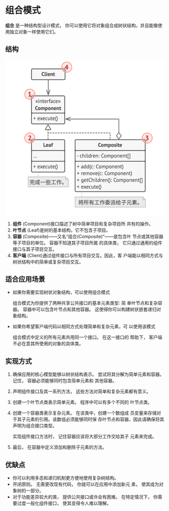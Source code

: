 # 组合模式

**组合** 是一种结构型设计模式， 你可以使用它将对象组合成树状结构，并且能像使用独立对象一样使用它们。

## 结构

![类图](./class-design.png)

1. **组件** (Component)接口描述了树中简单项目和复杂项目所 共有的操作。
2. **叶节点** (Leaf)是树的基本结构，它不包含子项目。
3. **容器** (Composite)——又名“组合(Composite)”——是包含叶 节点或其他容器等子项目的单位。 容器不知道其子项目所属 的具体类， 它只通过通用的组件接口与其子项目交互。
4. **客户端** (Client)通过组件接口与所有项目交互。因此，客 户端能以相同方式与树状结构中的简单或复杂项目交互。

## 适合应用场景

- 如果你需要实现树状对象结构，可以使用组合模式

  组合模式为你提供了两种共享公共接口的基本元素类型: 简 单叶节点和复杂容器。 容器中可以包含叶节点和其他容器。 这使得你可以构建树状嵌套递归对象结构。

- 如果你希望客户端代码以相同方式处理简单和复杂元素，可
  以使用该模式

  组合模式中定义的所有元素共用同一个接口。 在这一接口的 帮助下， 客户端不必在意其所使用的对象的具体类。

## 实现方式

1. 确保应用的核心模型能够以树状结构表示。 尝试将其分解为简单元素和容器。 记住， 容器必须能够同时包含简单元素和 其他容器。
2. 声明组件接口及其一系列方法， 这些方法对简单和复杂元素都有意义。
3. 创建一个叶节点类表示简单元素。 程序中可以有多个不同的 叶节点类。
4. 创建一个容器类表示复杂元素。 在该类中，创建一个数组成 员变量来存储对于其子元素的引用。该数组必须能够同时保 存叶节点和容器，因此请确保将其声明为组合接口类型。

   实现组件接口方法时， 记住容器应该将大部分工作交给其子 元素来完成。

5. 最后， 在容器中定义添加和删除子元素的方法。

## 优缺点

- 你可以利用多态和递归机制更方便地使用复杂树结构。
- 开闭原则。 无需更改现有代码， 你就可以在应用中添加新元 素， 使其成为对象树的一部分。
- 对于功能差异较大的类， 提供公共接口或许会有困难。 在特定情况下， 你需要过度一般化组件接口， 使其变得令人难以理解。
